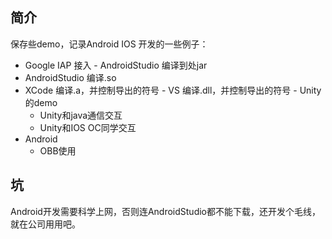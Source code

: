 ## 简介
保存些demo，记录Android IOS 开发的一些例子：
- Google IAP 接入
- AndroidStudio 编译到处jar
- AndroidStudio 编译.so
- XCode 编译.a，并控制导出的符号
- VS 编译.dll，并控制导出的符号
- Unity的demo
  - Unity和java通信交互
  - Unity和IOS OC同学交互
- Android
	- OBB使用
 
## 坑
Android开发需要科学上网，否则连AndroidStudio都不能下载，还开发个毛线，就在公司用用吧。
